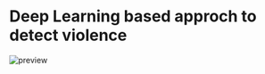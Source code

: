 <h1>Deep Learning based approch to detect violence</h1>

![preview](https://github.com/Nirob-0812/Violence-Detection/assets/75689692/4fe54f72-dfca-45b0-887e-457b7c3da108)
